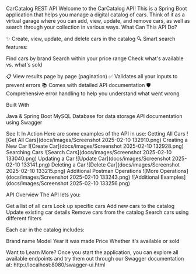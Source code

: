 CarCatalog REST API
Welcome to the CarCatalog API! This is a Spring Boot application that helps you manage a digital catalog of cars. Think of it as a virtual garage where you can add, view, update, and remove cars, as well as search through your collection in various ways.
What Can This API Do?

✨ Create, view, update, and delete cars in the catalog
🔍 Smart search features:

Find cars by brand
Search within your price range
Check what's available vs. what's sold


📋 View results page by page (pagination)
✅ Validates all your inputs to prevent errors
📚 Comes with detailed API documentation
🛡️ Comprehensive error handling to help you understand what went wrong

Built With

Java & Spring Boot
MySQL Database for data storage
API documentation using Swagger

See It In Action
Here are some examples of the API in use:
Getting All Cars
![Get All Cars](docs/images/Screenshot 2025-02-10 132910.png)
Creating a New Car
![Create Car](docs/images/Screenshot 2025-02-10 132928.png)
Searching Cars
![Search Cars](docs/images/Screenshot 2025-02-10 133040.png)
Updating a Car
![Update Car](docs/images/Screenshot 2025-02-10 133141.png)
Deleting a Car
![Delete Car](docs/images/Screenshot 2025-02-10 133215.png)
Additional Postman Operations
![More Operations](docs/images/Screenshot 2025-02-10 133243.png)
![Additional Examples](docs/images/Screenshot 2025-02-10 133256.png)

API Overview
The API lets you:

Get a list of all cars
Look up specific cars
Add new cars to the catalog
Update existing car details
Remove cars from the catalog
Search cars using different filters

Each car in the catalog includes:

Brand name
Model
Year it was made
Price
Whether it's available or sold

Want to Learn More?
Once you start the application, you can explore all available endpoints and try them out through our Swagger documentation at:
http://localhost:8080/swagger-ui.html
